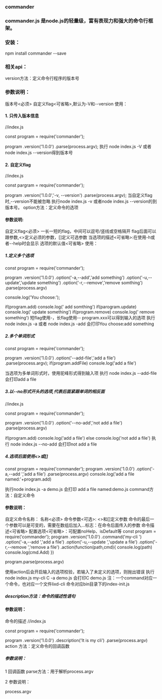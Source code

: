 ### commander
### commander.js 是node.js的轻量级，富有表现力和强大的命令行框架。

### 安装：
npm install commander --save

### 相关api：
version方法：定义命令行程序的版本号

### 参数说明：

版本号<必须>
自定义flag<可省略>,默认为-V和--version
使用：

#### 1. 只传入版本信息

//index.js

const program = require('commander');

program
    .version('1.0.0')
    .parse(process.argv);
执行 node index.js -V 或者 node index.js --version得到版本号
#### 2. 自定义flag

//index.js

const pargram = require('commander');

program
    .version('1.0.0','-v, --version')
    .parse(process.argv);
当自定义flag时,--version不能被忽略
执行node index.js -v 或者node index.js --version的到版本号。
option方法：定义命令的选项

#### 参数说明:

自定义flag<必须>
一长一短的flag，中间可以逗号/竖线或空格隔开
flag后面可以跟参数,<>定义必须的参数，[]定义可选参数
当选项的描述<可省略>:在使用-h或者--help时会显示
选项的默认值<可省略>
使用：

##### 1.定义多个选项

const program = require('commander');

program
    .version('1.0.0')
    .option('-a,--add','add something')
    .option('-u,--update','update something')
    .option('-r,--remove','remove somthing')
    .parse(process.argv)
    
console.log('You choose:');

if(program.add) console.log(' add somthing')
if(parogram.update) console.log(' update something')
if(program.remove) console.log(' remove something')
短flag使用-，长flag使用--
program.xxx可以得到输入的选项
执行 node index.js -a 或者 node index.js -add 会打印You choose:add something
##### 2.多个单词形式

const program = require('commander');

program
    .version('1.0.0')
    .option('--add-file','add a file')
    .parse(process.argv);
if(program.addFile) console.log('add a file')

当选项为多单词形式时，使用驼峰形式得到输入项
执行 node index.js --add-file 会打印add a file
##### 3.以--no形式开头的选项,代表后面紧跟单词的相反面

//index.js

const program = require('commander');

program
    .version('1.0.0')
    .option('--no-add','not add a file')
    .parse(process.argv)
    
if(program.add) console.log('add a file')
else console.log('not add a file')
执行 node index.js --no-add 会打印not add a file
##### 4.选项后面使用<>或[]

const program = require('commander');
program
    .version('1.0.0')
    .option('-a,--add <filename>','add a file')
    .parse(process.argv)
console.log('add a file named:'+program.add)

执行node index.js -a demo.js 会打印 add a file named:demo.js
command方法：自定义命令

#### 参数说明：

自定义命令名称：
名称<必须>
命令参数<可选>:
<>和[]定义参数
命令的最后一个参数可以是可变的，需要在数组后加入...标志：在命令后面传入的参数
命令描述<可省略>
配置选项<可省略>：可配置noHelp、isDefault等
const program = require('commander');
program
    .version('1.0.0')
    .command('my-cli <path>')
    .option('-a,--add <filename>','add a file')
    .option('-u,--update <filename>','update a file')
    .option('-r,--remove <filename>','remove a file')
    .action(function(path,cmd){
        console.log(path)
        console.log(cmd.Add)
    })

program.parse(process.argv)
    
使用action后会开启输入的选项校验，若输入了未定义的选项，则抛出错误
执行 node index.js my-cli C -a demo.js 会打印C demo.js
注：一个command对应一个命令，也对应一个文件lixd-cli 命令对应bin目录下的index-init.js

##### description方法：命令的描述性语句

#### 参数说明：

命令的描述
//index.js

const program = require('commander');

program
    .version('1.0.0')
    .description('It is my cli')
    .parse(process.argv)
action 方法：定义命令的回调函数

##### 参数说明：

1 回调函数
parse方法：用于解析process.argv

2 参数说明：

process.argv
